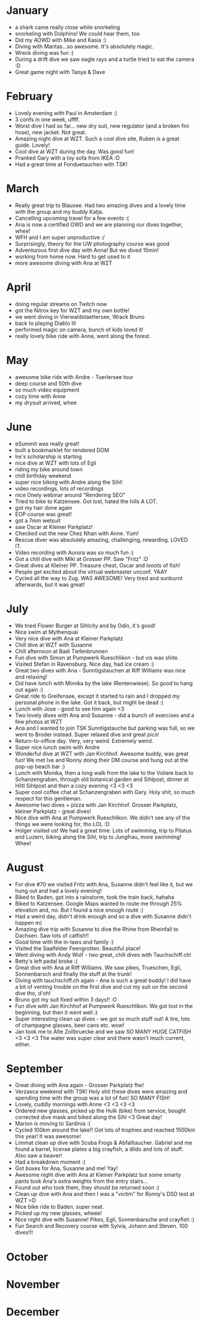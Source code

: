# January
- a shark came really close while snorkeling
- snorkeling with Dolphins! We could hear them, too
- Did my AOWD with Mike and Kasia :)
- Diving with Mantas...so awesome. It's absolutely magic.
- Wreck diving was fun :)
- During a drift dive we saw eagle rays and a turtle tried to eat the camera :D
- Great game night with Tanya & Dave

# February
- Lovely evening with Paul in Amsterdam :)
- 3 confs in one week, uffff.
- Worst dive I had so far... new dry suit, new regulator (and a broken fini hose), new jacket. Not great.
- Amazing night dive at WZT. Such a cool dive site, Ruben is a great guide. Lovely!
- Cool dive at WZT during the day. Was good fun!
- Pranked Gary with a toy sofa from IKEA :D
- Had a great time at Fonduetauchen with TSK!

# March
- Really great trip to Blausee. Had two amazing dives and a lovely time with the group and my buddy Katja.
- Cancelling upcoming travel for a few events :(
- Ana is now a certified OWD and we are planning our dives together, whee!
- WFH and I am super unproductive :/
- Surprisingly, theory for the UW photography course was good 
- Adventurous first dive day with Anna! But we dived 15min! 
- working from home now. Hard to get used to it 
- more awesome diving with Ana at WZT

# April
- doing regular streams on Twitch now 
- got the Nitrox key for WZT and my own bottle! 
- we went diving in Vierwaldstaettersee, Wrack Bruno
- back to playing Diablo III
- performed magic on camera, bunch of kids loved it! 
- really lovely bike ride with Anne, went along the forest. 

# May
- awesome bike ride with Andre - Tuerlersee tour
- deep course and 50th dive
- so much video equipment 
- cozy time with Anne 
- my drysuit arrived, whee

# June
- eSummit was really great! 
- built a bookmarklet for rendered DOM
- Ire's scholarship is starting
- nice dive at WZT with lots of Egli
- riding my bike around town 
- chill birthday weekend
- super nice biking with Andre along the Sihl!
- video recordings, lots of recordings 
- nice Onely webinar around "Rendering SEO"
- Tried to bike to Katzensee. Got lost, hated the hills A LOT.
- got my hair done again 
- EOP course was great! 
- got a 7mm wetsuit 
- saw Oscar at Kleiner Parkplatz!
- Checked out the new Chez Nhan with Anne. Yum!
- Rescue diver was absolutely amazing, challenging, rewarding. LOVED IT.
- Video recording with Aurora was so much fun :)
- Got a chill dive with Miki at Grosser PP. Saw "Fritz" :D
- Great dives at Kleiner PP. Treasure chest, Oscar and looots of fish!
- People get excited about the virtual webmaster unconf. YAAY
- Cycled all the way to Zug. WAS AWESOME! Very tired and sunburnt afterwards, but it was great!

# July
- We tried Flower Burger at Sihlcity and by Odin, it's good!
- Nice swim at Mythenquai
- Very nice dive with Ana at Kleiner Parkplatz
- Chill dive at WZT with Susanne
- Chill afternoon at Badi Tiefenbrunnen
- Fun dive with Simon at Pumpwerk Rueschlikon - but vis was shite.
- Visited Stefan in Ravensburg. Nice day, had ice cream :)
- Great two dives with Ana - Sunntigstauchen at Riff Williams was nice and relaxing!
- Did have lunch with Monika by the lake (Rentenwiese). So good to hang out again :)
- Great ride to Greifensee, except it started to rain and I dropped my personal phone in the lake. Got it back, but might be dead :(
- Lunch with Jose - good to see him again <3
- Two lovely dives with Ana and Susanne - did a bunch of exercises and a few photos at WZT
- Ana and I wanted to join TSK Sunntigstauche but parking was full, so we went to Broder instead. Super relaxed dive and great pics!
- Return-to-office day. Very, very weird. Extremely weird.
- Super nice lunch swim with Andre
- Wonderful dive at WZT with Jan Kirchhof. Awesome buddy, was great fun! We met Ive and Ronny doing their DM course and hung out at the pop-up beach bar :)
- Lunch with Monika, then a long walk from the lake to the Voliere back to Schanzengraben, through old botanical garden and Sihlpost, dinner at Hiltl Sihlpost and then a cozy evening <3 <3 <3
- Super cool coffee chat at Schanzengraben with Gary. Holy shit, so much respect for this gentleman.
- Awesome two dives + pizza with Jan Kirchhof. Grosser Parkplatz, kleiner Parkplatz - great dives!
- Nice dive with Ana at Pumpwerk Rueschlikon. We didn't see any of the things we were looking for, tho LOL :D
- Holger visited us! We had a great time: Lots of swimming, trip to Pilatus and Luzern, biking along the Sihl, trip to Jungfrau, more swimming! Whee!

# August
- For dive #70 we visited Fritz with Ana, Susanne didn't feel like it, but we hung out and had a lovely evening!
- Biked to Baden, got into a rainstorm, took the train back, hahaha
- Biked to Katzensee. Google Maps wanted to route me through 25% elevation and, no. But I found a nice enough route :)
- Had a weird day, didn't drink enough and so a dive with Susanne didn't happen m(
- Amazing dive trip with Susanne to dive the Rhine from Rheinfall to Dachsen. Saw lots of catfish!!
- Good time with the in-laws and family :)
- Visited the Saalfelder Feengrotten. Beautiful place!
- Went diving with Andy Wolf - two great, chill dives with Tauchschiff.ch!
- Betty's left pedal broke :(
- Great dive with Ana at Riff Williams. We saw pikes, Trueschen, Egli, Sonnenbarsch and finally the stuff at the trunk!
- Diving with tauchschiff.ch again - Ana is such a great buddy! I did have a bit of venting trouble on the first dive and cut my suit on the second dive tho, d'oh!
- Bruno got my suit fixed within 3 days!! :O
- Fun dive with Jan Kirchhof at Pumpwerk Rueschlikon. We got lost in the beginning, but then it went well :)
- Super interesting clean up dives - we got so much stuff out! A tire, lots of champagne glasses, beer cans etc. wow!
- Jan took me to Alte Zollbruecke and we saw SO MANY HUGE CATFISH <3 <3 <3 The water was super clear and there wasn't much current, either.

# September
- Great diving with Ana again - Grosser Parkplatz ftw!
- Verzasca weekend with TSK! Holy shit these dives were amazing and spending time with the group was a lot of fun! SO MANY FISH!
- Lovely, cuddly mornings with Anne <3 <3 <3 <3
- Ordered new glasses, picked up the Hulk (bike) from service, bought corrected dive mask and biked along the Sihl <3 Great day!
- Marion is moving to Sardinia :(
- Cycled 100km around the lake!! Got lots of trophies and reached 1500km this year! It was awesome! 
- Limmat clean up dive with Scuba Frogs & Abfalltaucher. Gabriel and me found a barrel, license plates a big crayfish, a dildo and lots of stuff. Also saw a beaver! 
- Had a breakdown moment :(
- Got boxes for Ana, Susanne and me! Yay!
- Awesome night dive with Ana at Kleiner Parkplatz but some smarty pants took Ana's extra weights from the entry stairs...
- Found out who took them, they should be returned soon :)
- Clean up dive with Ana and then I was a "victim" for Ronny's DSD test at WZT =D
- Nice bike ride to Baden, super neat.
- Picked up my new glasses, wheee!
- Nice night dive with Susanne! Pikes, Egli, Sonnenbarsche and crayfish :)
- Fun Search and Recovery course with Sylvia, Johann and Steven. 100 dives!!!

# October
# November
# December